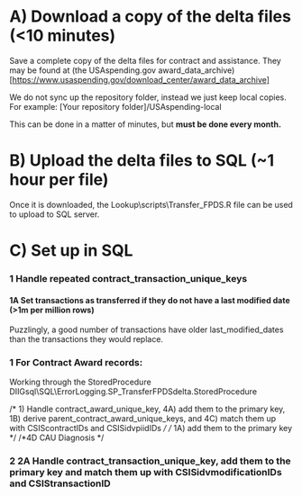 # A) Download a copy of the delta files (<10 minutes)
Save a complete copy of the delta files for contract and assistance. They may be found at (the USAspending.gov award_data_archive)[https://www.usaspending.gov/download_center/award_data_archive]

We do not sync up the repository folder, instead we just keep local copies. For example: [Your repository folder]/USAspending-local

This can be done in a matter of minutes, but **must be done every month.**

# B) Upload the delta files to SQL (~1 hour per file)

Once it is downloaded, the Lookup\\scripts\\Transfer_FPDS.R file can be used to upload to SQL server.

# C) Set up in SQL

### 1 Handle repeated contract_transaction_unique_keys

#### 1A Set transactions as transferred if they do not have a last modified date (>1m per million rows)
Puzzlingly, a good number of transactions have older last_modified_dates than the transactions they would replace.

### 1 For Contract Award records:
Working through the StoredProcedure
DIIGsql\SQL\ErrorLogging.SP_TransferFPDSdelta.StoredProcedure


 /* 1) Handle contract_award_unique_key, 4A) add them to the primary key, 1B) derive parent_contract_award_unique_keys, and 
 4C) match them up with CSIScontractIDs and CSISidvpiidIDs */
 /* 1A) add them to the primary key */
 /*4D CAU Diagnosis  */
 
### 2 2A Handle contract_transaction_unique_key, add them to the primary key and match them up with CSISidvmodificationIDs and CSIStransactionID

